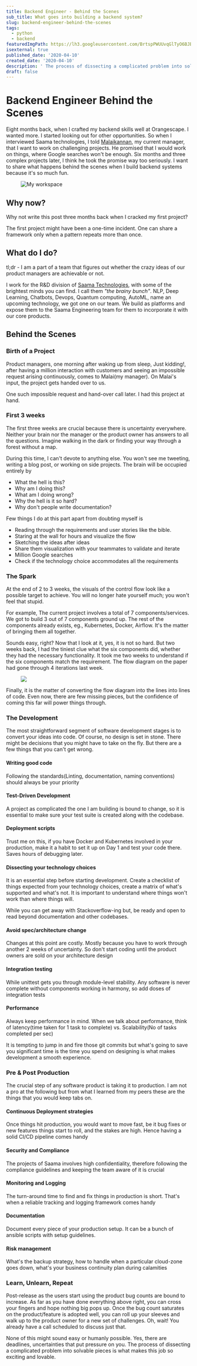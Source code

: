 ```yaml
---
title: Backend Engineer - Behind the Scenes
sub_title: What goes into building a backend system?
slug: backend-engineer-behind-the-scenes
tags:
  - python
  - backend
featuredImgPath: https://lh3.googleusercontent.com/BrtspPWUUvqGlTyO6BJBzbZQeS7-KHRh48y5-8aD62Hk5t0Ab2CR8AeIYlfhEo-XUq3QmyeHbXnyVih_K0OrIuG2wyNfc8CcuFzG5odWUIyGLtJrbnb0UTTYUV1U1hqLcn4cJNwUPhU=w857-h643-no
isexternal: true
published_date: '2020-04-10'
created_date: '2020-04-10'
description: ' The process of dissecting a complicated problem into solvable pieces is what makes this job so interesting and lovable.'
draft: false
---
```

# Backend Engineer Behind the Scenes


Eight months back, when I crafted my backend skills well at Orangescape. I wanted more. I started looking out for other opportunities. So when I interviewed Saama technologies, I told [Malaikannan](https://www.linkedin.com/in/malaikannan/), my current manager, that I want to work on challenging projects. He promised that I would work on things, where Google searches won't be enough. Six months and three complex projects later, I think he took the promise way too seriously. I want to share what happens behind the scenes when I build backend systems because it's so much fun.

<figure>

![My workspace](https://lh3.googleusercontent.com/BrtspPWUUvqGlTyO6BJBzbZQeS7-KHRh48y5-8aD62Hk5t0Ab2CR8AeIYlfhEo-XUq3QmyeHbXnyVih_K0OrIuG2wyNfc8CcuFzG5odWUIyGLtJrbnb0UTTYUV1U1hqLcn4cJNwUPhU=w857-h643-no)

</figure>

## Why now?

Why not write this post three months back when I cracked my first project? 

The first project might have been a one-time incident. One can share a framework only when a pattern repeats more than once. 

## What do I do?

tl;dr - I am a part of a team that figures out whether the crazy ideas of our product managers are achievable or not.

I work for the R&D division of [Saama Technologies](https://www.saama.com/), with some of the brightest minds you can find. I call them *"the brainy bunch"*. NLP, Deep Learning, Chatbots, Devops, Quantum computing, AutoML, name an upcoming technology, we got one on our team. We build as platforms and expose them to the Saama Engineering team for them to incorporate it with our core products.

## Behind the Scenes

### Birth of a Project

Product managers, one morning after waking up from sleep, Just kidding!, after having a million interaction with customers and seeing an impossible request arising continuously, comes to Malai(my manager). On Malai's input, the project gets handed over to us. 

One such impossible request and hand-over call later. I had this project at hand.

### First 3 weeks

The first three weeks are crucial because there is uncertainty everywhere. Neither your brain nor the manager or the product owner has answers to all the questions. Imagine walking in the dark or finding your way through a forest without a map. 

During this time, I can't devote to anything else. You won't see me tweeting, writing a blog post, or working on side projects. The brain will be occupied entirely by 

- What the hell is this?
- Why am I doing this?
- What am I doing wrong?
- Why the hell is it so hard?
- Why don't people write documentation?

Few things I do at this part apart from doubting myself is 

- Reading through the requirements and user stories like the bible.
- Staring at the wall for hours and visualize the flow 
- Sketching the ideas after ideas
- Share them visualization with your teammates to validate and iterate
- Million Google searches
- Check if the technology choice accommodates all the requirements

### The Spark

At the end of 2 to 3 weeks, the visuals of the control flow look like a possible target to achieve. You will no longer hate yourself much; you won't feel that stupid. 

For example, The current project involves a total of 7 components/services. We got to build 3 out of 7 components ground up. The rest of the components already exists, eg., Kubernetes, Docker, Airflow. It's the matter of bringing them all together.

Sounds easy, right? Now that I look at it, yes, it is not so hard. But two weeks back, I had the tiniest clue what the six components did, whether they had the necessary functionality. It took me two weeks to understand if the six components match the requirement. The flow diagram on the paper had gone through 4 iterations last week. 

<figure>

![](https://lh3.googleusercontent.com/TuIaxrFESP_rSqhOQ-j1AsiQ97srrlBeG3aodmalJGtD-Cbiw1R-o0q7zAGJvo-yEl4JyCVHznxxaTKC5HjHenLojTcYZZKYEbppKb0u65x5_MOH3KznEXd8Gkr2STKFOe__evSfDUM=w1000-h1333-no)

</figure>


Finally, it is the matter of converting the flow diagram into the lines into lines of code. Even now, there are few missing pieces, but the confidence of coming this far will power things through.

### The Development

The most straightforward segment of software development stages is to convert your ideas into code. Of course, no design is set in stone. There might be decisions that you might have to take on the fly. But there are a few things that you can't get wrong.

#### Writing good code

Following the standards(Linting, documentation, naming conventions) should always be your priority

#### Test-Driven Development 

A project as complicated the one I am building is bound to change, so it is essential to make sure your test suite is created along with the codebase.

#### Deployment scripts

Trust me on this, if you have Docker and Kubernetes involved in your production, make it a habit to set it up on Day 1 and test your code there. Saves hours of debugging later.

#### Dissecting your technology choices 

It is an essential step before starting development. Create a checklist of things expected from your technology choices, create a matrix of what's supported and what's not. It is important to understand where things won't work than where things will.

While you can get away with Stackoverflow-ing but, be ready and open to read beyond documentation and other codebases.

#### Avoid spec/architecture change

Changes at this point are costly. Mostly because you have to work through another 2 weeks of uncertainty. So don't start coding until the product owners are sold on your architecture design

#### Integration testing

While unittest gets you through module-level stability.  Any software is never complete without components working in harmony, so add doses of integration tests 

#### Performance

Always keep performance in mind. When we talk about performance, think of latency(time taken for 1 task to complete) vs. Scalability(No of tasks completed per sec)


It is tempting to jump in and fire those git commits but what's going to save you significant time is the time you spend on designing is what makes development a smooth experience.

### Pre & Post Production

The crucial step of any software product is taking it to production. I am not a pro at the following but from what I learned from my peers these are the things that you would keep tabs on.

#### Continuous Deployment strategies 

Once things hit production, you would want to move fast, be it bug fixes or new features things start to roll, and the stakes are high. Hence having a solid CI/CD pipeline comes handy

#### Security and Compliance

The projects of Saama involves high confidentiality, therefore following the compliance guidelines and keeping the team aware of it is crucial

#### Monitoring and Logging 

The turn-around time to find and fix things in production is short. That's when a reliable tracking and logging framework comes handy

#### Documentation

Document every piece of your production setup. It can be a bunch of ansible scripts with setup guidelines.

#### Risk management

What's the backup strategy, how to handle when a particular cloud-zone goes down, what's your business continuity plan during calamities

### Learn, Unlearn, Repeat

Post-release as the users start using the product bug counts are bound to increase. As far as you have done everything above right, you can cross your fingers and hope nothing big pops up. Once the bug count saturates on the product/feature is adopted well, you can roll up your sleeves and walk up to the product owner for a new set of challenges. Oh, wait! You already have a call scheduled to discuss just that.

None of this might sound easy or humanly possible. Yes, there are deadlines, uncertainties that put pressure on you. The process of dissecting a complicated problem into solvable pieces is what makes this job so exciting and lovable.




